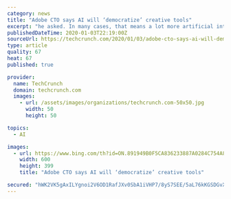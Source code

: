 ```yaml
---
category: news
title: "Adobe CTO says AI will ‘democratize’ creative tools"
excerpt: "he asked. In many cases, that means a lot more artificial intelligence; AI to flatten the learning curve, allowing the user to command apps like Photoshop not only by digging through menus, but by literally telling Photoshop what they want done (as in, with their voice). AI to better understand what the user is doing, helping to eliminate ..."
publishedDateTime: 2020-01-03T22:19:00Z
sourceUrl: https://techcrunch.com/2020/01/03/adobe-cto-says-ai-will-democratize-creative-tools/
type: article
quality: 67
heat: 67
published: true

provider:
  name: TechCrunch
  domain: techcrunch.com
  images:
    - url: /assets/images/organizations/techcrunch.com-50x50.jpg
      width: 50
      height: 50

topics:
  - AI

images:
  - url: https://www.bing.com/th?id=ON.891949B0F5CA836233887A0284C754A8
    width: 600
    height: 399
    title: "Adobe CTO says AI will ‘democratize’ creative tools"

secured: "hWK2VK5gAxILYgnoi2V6OD1RafJXv0SbA1iVHP7/8yS7SEE/5aL76kKGSDGvXZWMEtEiShBOllDj/D8RQk5AUi/3P4erkw8uhikonFzAgMkNXn+MxT6JN+820ce/Ow0qBl3u50REqUTVX+Rtj4fE4nOdUsDJsS4W3Z4dG0aa/xsqgOxBnKiT1AmMHHSPIiRycvdhrJJHe5RHZJp6qwpTvgxZa9L2KhLzhiSS9IzebUqukGC1ls1DFej8mx/KiuEaEh/TauNBDREA86UG9W3D4g==;xLXXt89T27XwmvbnIjVI5g=="
---
```


